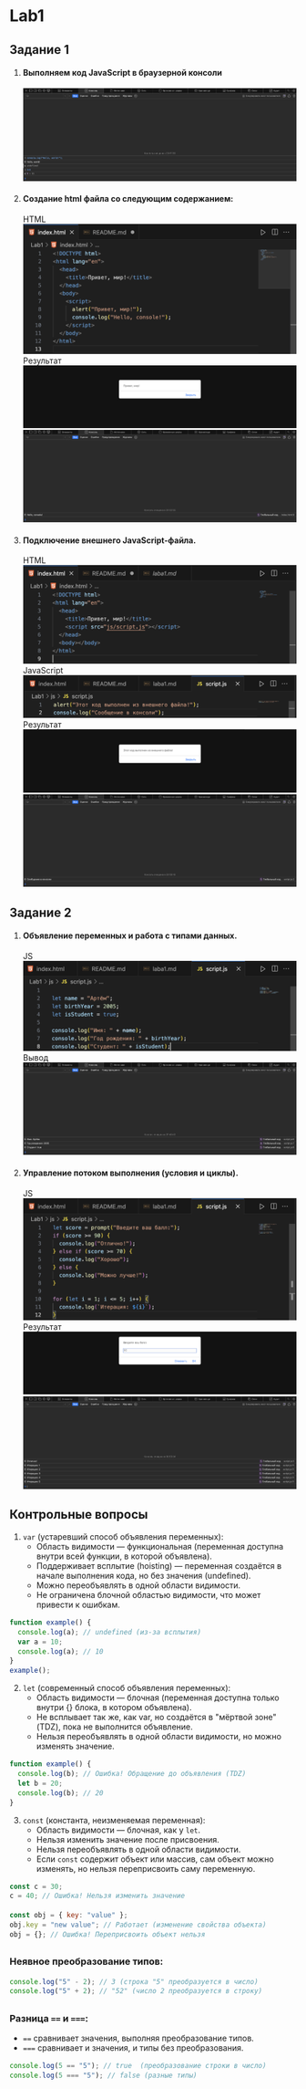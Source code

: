 # Lab1

## Задание 1

1. #### Выполняем код JavaScript в браузерной консоли

   ![Консоль](img/1.png)

2. #### Создание html файла со следующим содержанием:

   HTML
   ![HTML](img/2.png)
   Результат
   ![Выполнение кода](img/3.png)
   ![Выполнение кода](img/4.png)

3. #### Подключение внешнего JavaScript-файла.
   HTML
   ![HTML](img/7.png)
   JavaScript
   ![JS](img/8.png)
   Результат
   ![HTML+JS](img/5.png)
   ![HTML+JS](img/6.png)

## Задание 2

1. #### Объявление переменных и работа с типами данных.

   JS
   ![HTML+JS](img/9.png)
   Вывод
   ![HTML+JS](img/10.png)

2. #### Управление потоком выполнения (условия и циклы).
   JS
   ![JS](img/11.png)
   Результат
   ![Результат](img/12.png)
   ![Результат](img/13.png)

## Контрольные вопросы

1. `var` (устаревший способ объявления переменных):
   - Область видимости — функциональная (переменная доступна внутри всей функции, в которой объявлена).
   - Поддерживает всплытие (hoisting) — переменная создаётся в начале выполнения кода, но без значения (undefined).
   - Можно переобъявлять в одной области видимости.
   - Не ограничена блочной областью видимости, что может привести к ошибкам.

```javascript
function example() {
  console.log(a); // undefined (из-за всплытия)
  var a = 10;
  console.log(a); // 10
}
example();
```

2. `let` (современный способ объявления переменных):
   - Область видимости — блочная (переменная доступна только внутри {} блока, в котором объявлена).
   - Не всплывает так же, как var, но создаётся в "мёртвой зоне" (TDZ), пока не выполнится объявление.
   - Нельзя переобъявлять в одной области видимости, но можно изменять значение.

```javascript
function example() {
  console.log(b); // Ошибка! Обращение до объявления (TDZ)
  let b = 20;
  console.log(b); // 20
}
```

3. `const` (константа, неизменяемая переменная):
   - Область видимости — блочная, как у `let`.
   - Нельзя изменить значение после присвоения.
   - Нельзя переобъявлять в одной области видимости.
   - Если `const` содержит объект или массив, сам объект можно изменять, но нельзя переприсвоить саму переменную.

```javascript
const c = 30;
c = 40; // Ошибка! Нельзя изменить значение

const obj = { key: "value" };
obj.key = "new value"; // Работает (изменение свойства объекта)
obj = {}; // Ошибка! Переприсвоить объект нельзя
```

##

### Неявное преобразование типов:

```javascript
console.log("5" - 2); // 3 (строка "5" преобразуется в число)
console.log("5" + 2); // "52" (число 2 преобразуется в строку)
```

##

### Разница `==` и `===`:

- `==` сравнивает значения, выполняя преобразование типов.
- `===` сравнивает и значения, и типы без преобразования.

```javascript
console.log(5 == "5"); // true  (преобразование строки в число)
console.log(5 === "5"); // false (разные типы)
```
